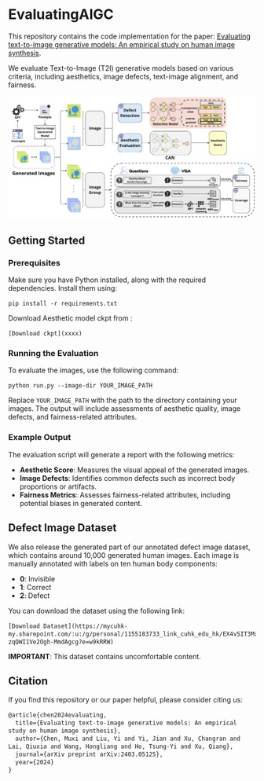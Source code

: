 # EvaluatingAIGC

This repository contains the code implementation for the paper: [Evaluating text-to-image generative models: An empirical study on human image synthesis](https://arxiv.org/pdf/2403.05125). 

We evaluate Text-to-Image (T2I) generative models based on various criteria, including aesthetics, image defects, text-image alignment, and fairness.

![Evaluation Flow](asset/flow.png)

## Getting Started

### Prerequisites
Make sure you have Python installed, along with the required dependencies. Install them using:
```
pip install -r requirements.txt
```
Download Aesthetic model ckpt from :
```
[Download ckpt](xxxx)
```

### Running the Evaluation
To evaluate the images, use the following command:
```
python run.py --image-dir YOUR_IMAGE_PATH
```
Replace `YOUR_IMAGE_PATH` with the path to the directory containing your images. The output will include assessments of aesthetic quality, image defects, and fairness-related attributes.

### Example Output
The evaluation script will generate a report with the following metrics:
- **Aesthetic Score**: Measures the visual appeal of the generated images.
- **Image Defects**: Identifies common defects such as incorrect body proportions or artifacts.
- **Fairness Metrics**: Assesses fairness-related attributes, including potential biases in generated content.

## Defect Image Dataset
We also release the generated part of our annotated defect image dataset, which contains around 10,000 generated human images. Each image is manually annotated with labels on ten human body components:
- **0**: Invisible
- **1**: Correct
- **2**: Defect

You can download the dataset using the following link:
```
[Download Dataset](https://mycuhk-my.sharepoint.com/:u:/g/personal/1155183733_link_cuhk_edu_hk/EX4v5IT3MxlHmuM3Q9HoNogBY-zqQWI1Ve2Ogh-MmdAgcg?e=w9kRRW)
```

**IMPORTANT**: This dataset contains uncomfortable content.

## Citation
If you find this repository or our paper helpful, please consider citing us:
```
@article{chen2024evaluating,
  title={Evaluating text-to-image generative models: An empirical study on human image synthesis},
  author={Chen, Muxi and Liu, Yi and Yi, Jian and Xu, Changran and Lai, Qiuxia and Wang, Hongliang and Ho, Tsung-Yi and Xu, Qiang},
  journal={arXiv preprint arXiv:2403.05125},
  year={2024}
}
```
